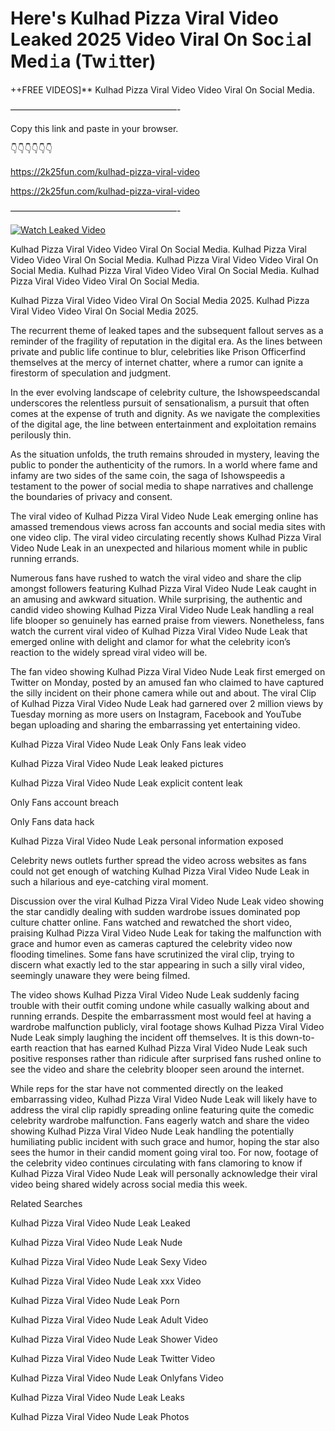 # Here's Kulhad Pizza Viral Video Leaked 2025 Video Viral On Soc𝚒al Med𝚒a (Tw𝚒tter)

++FREE VIDEOS]** Kulhad Pizza Viral Video Video Viral On Social Media.

———————————————————-

Copy this link and paste in your browser.

👇👇👇👇👇👇

https://2k25fun.com/kulhad-pizza-viral-video

https://2k25fun.com/kulhad-pizza-viral-video

———————————————————-

[![Watch Leaked Video](https://miro.medium.com/v2/resize:fit:828/format:webp/1*cilzJN44JGOrTw9NJCrNHA.gif "Watch Leaked Video")](https://2k25fun.com/kulhad-pizza-viral-video)

Kulhad Pizza Viral Video Video Viral On Social Media. Kulhad Pizza Viral Video Video Viral On Social Media. Kulhad Pizza Viral Video Video Viral On Social Media. Kulhad Pizza Viral Video Video Viral On Social Media. Kulhad Pizza Viral Video Video Viral On Social Media.

Kulhad Pizza Viral Video Video Viral On Social Media 2025. Kulhad Pizza Viral Video Video Viral On Social Media 2025.

The recurrent theme of leaked tapes and the subsequent fallout serves as a reminder of the fragility of reputation in the digital era. As the lines between private and public life continue to blur, celebrities like Prison Officerfind themselves at the mercy of internet chatter, where a rumor can ignite a firestorm of speculation and judgment.

In the ever evolving landscape of celebrity culture, the Ishowspeedscandal underscores the relentless pursuit of sensationalism, a pursuit that often comes at the expense of truth and dignity. As we navigate the complexities of the digital age, the line between entertainment and exploitation remains perilously thin.

As the situation unfolds, the truth remains shrouded in mystery, leaving the public to ponder the authenticity of the rumors. In a world where fame and infamy are two sides of the same coin, the saga of Ishowspeedis a testament to the power of social media to shape narratives and challenge the boundaries of privacy and consent.

The viral video of Kulhad Pizza Viral Video Nude Leak emerging online has amassed tremendous views across fan accounts and social media sites with one video clip. The viral video circulating recently shows Kulhad Pizza Viral Video Nude Leak in an unexpected and hilarious moment while in public running errands.

Numerous fans have rushed to watch the viral video and share the clip amongst followers featuring Kulhad Pizza Viral Video Nude Leak caught in an amusing and awkward situation. While surprising, the authentic and candid video showing Kulhad Pizza Viral Video Nude Leak handling a real life blooper so genuinely has earned praise from viewers. Nonetheless, fans watch the current viral video of Kulhad Pizza Viral Video Nude Leak that emerged online with delight and clamor for what the celebrity icon’s reaction to the widely spread viral video will be.

The fan video showing Kulhad Pizza Viral Video Nude Leak first emerged on Twitter on Monday, posted by an amused fan who claimed to have captured the silly incident on their phone camera while out and about. The viral Clip of Kulhad Pizza Viral Video Nude Leak had garnered over 2 million views by Tuesday morning as more users on Instagram, Facebook and YouTube began uploading and sharing the embarrassing yet entertaining video.

Kulhad Pizza Viral Video Nude Leak Only Fans leak video

Kulhad Pizza Viral Video Nude Leak leaked pictures

Kulhad Pizza Viral Video Nude Leak explicit content leak

Only Fans account breach

Only Fans data hack

Kulhad Pizza Viral Video Nude Leak personal information exposed

Celebrity news outlets further spread the video across websites as fans could not get enough of watching Kulhad Pizza Viral Video Nude Leak in such a hilarious and eye-catching viral moment.

Discussion over the viral Kulhad Pizza Viral Video Nude Leak video showing the star candidly dealing with sudden wardrobe issues dominated pop culture chatter online. Fans watched and rewatched the short video, praising Kulhad Pizza Viral Video Nude Leak for taking the malfunction with grace and humor even as cameras captured the celebrity video now flooding timelines. Some fans have scrutinized the viral clip, trying to discern what exactly led to the star appearing in such a silly viral video, seemingly unaware they were being filmed.

The video shows Kulhad Pizza Viral Video Nude Leak suddenly facing trouble with their outfit coming undone while casually walking about and running errands. Despite the embarrassment most would feel at having a wardrobe malfunction publicly, viral footage shows Kulhad Pizza Viral Video Nude Leak simply laughing the incident off themselves. It is this down-to-earth reaction that has earned Kulhad Pizza Viral Video Nude Leak such positive responses rather than ridicule after surprised fans rushed online to see the video and share the celebrity blooper seen around the internet.

While reps for the star have not commented directly on the leaked embarrassing video, Kulhad Pizza Viral Video Nude Leak will likely have to address the viral clip rapidly spreading online featuring quite the comedic celebrity wardrobe malfunction. Fans eagerly watch and share the video showing Kulhad Pizza Viral Video Nude Leak handling the potentially humiliating public incident with such grace and humor, hoping the star also sees the humor in their candid moment going viral too. For now, footage of the celebrity video continues circulating with fans clamoring to know if Kulhad Pizza Viral Video Nude Leak will personally acknowledge their viral video being shared widely across social media this week.

Related Searches

Kulhad Pizza Viral Video Nude Leak Leaked

Kulhad Pizza Viral Video Nude Leak Nude

Kulhad Pizza Viral Video Nude Leak Sexy Video

Kulhad Pizza Viral Video Nude Leak xxx Video

Kulhad Pizza Viral Video Nude Leak Porn

Kulhad Pizza Viral Video Nude Leak Adult Video

Kulhad Pizza Viral Video Nude Leak Shower Video

Kulhad Pizza Viral Video Nude Leak Twitter Video

Kulhad Pizza Viral Video Nude Leak Onlyfans Video

Kulhad Pizza Viral Video Nude Leak Leaks

Kulhad Pizza Viral Video Nude Leak Photos